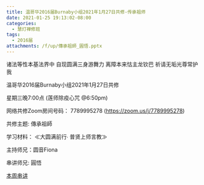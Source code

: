 ```yaml
---
title: 温哥华2016届Burnaby小组2021年1月27日共修-传承祖师
date: 2021-01-25 19:13:02-08:00
categories:
  - 慧灯禅修班
tags:
  - 2016届
attachments: /f/up/傳承祖師_圓悟.pptx
---
```

诸法等性本基法界中 自现圆满三身游舞力 离障本来怙主龙钦巴 祈请无垢光尊常护我

温哥华2016届Burnaby小组2021年1月27日共修 

星期三晚7:00点 (莲师除疫心咒 @6:50pm)

网络共修Zoom房间号码： 7789995278 (<https://zoom.us/j/7789995278>)

共修主题: 傳承祖師


学习材料：
≪大圆满前行∙ 普贤上师言教≫ 　


主持师兄：圆音Fiona

串讲师兄: 圓悟

[本周串讲](https://hdvblob.blob.core.windows.net/hdv/f/up/傳承祖師_圓悟.pptx)